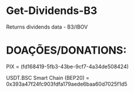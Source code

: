 # Get-Dividends-B3
Returns dividends data - B3/IBOV


# DOAÇÕES/DONATIONS:

PIX = (fd168419-5fb3-43be-9cf7-4a34de508424)

USDT.BSC Smart Chain (BEP20) = 0x393a47f24fc903fdfa179aede6baa60d7025f1d5


